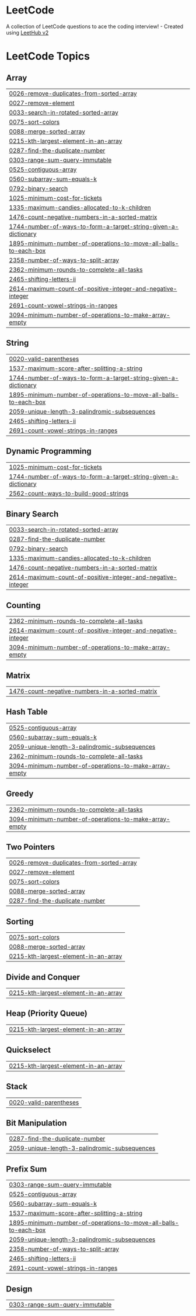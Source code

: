 # LeetCode
A collection of LeetCode questions to ace the coding interview! - Created using [LeetHub v2](https://github.com/arunbhardwaj/LeetHub-2.0)

<!---LeetCode Topics Start-->
# LeetCode Topics
## Array
|  |
| ------- |
| [0026-remove-duplicates-from-sorted-array](https://github.com/ayushk-sinha/LeetCode/tree/master/0026-remove-duplicates-from-sorted-array) |
| [0027-remove-element](https://github.com/ayushk-sinha/LeetCode/tree/master/0027-remove-element) |
| [0033-search-in-rotated-sorted-array](https://github.com/ayushk-sinha/LeetCode/tree/master/0033-search-in-rotated-sorted-array) |
| [0075-sort-colors](https://github.com/ayushk-sinha/LeetCode/tree/master/0075-sort-colors) |
| [0088-merge-sorted-array](https://github.com/ayushk-sinha/LeetCode/tree/master/0088-merge-sorted-array) |
| [0215-kth-largest-element-in-an-array](https://github.com/ayushk-sinha/LeetCode/tree/master/0215-kth-largest-element-in-an-array) |
| [0287-find-the-duplicate-number](https://github.com/ayushk-sinha/LeetCode/tree/master/0287-find-the-duplicate-number) |
| [0303-range-sum-query-immutable](https://github.com/ayushk-sinha/LeetCode/tree/master/0303-range-sum-query-immutable) |
| [0525-contiguous-array](https://github.com/ayushk-sinha/LeetCode/tree/master/0525-contiguous-array) |
| [0560-subarray-sum-equals-k](https://github.com/ayushk-sinha/LeetCode/tree/master/0560-subarray-sum-equals-k) |
| [0792-binary-search](https://github.com/ayushk-sinha/LeetCode/tree/master/0792-binary-search) |
| [1025-minimum-cost-for-tickets](https://github.com/ayushk-sinha/LeetCode/tree/master/1025-minimum-cost-for-tickets) |
| [1335-maximum-candies-allocated-to-k-children](https://github.com/ayushk-sinha/LeetCode/tree/master/1335-maximum-candies-allocated-to-k-children) |
| [1476-count-negative-numbers-in-a-sorted-matrix](https://github.com/ayushk-sinha/LeetCode/tree/master/1476-count-negative-numbers-in-a-sorted-matrix) |
| [1744-number-of-ways-to-form-a-target-string-given-a-dictionary](https://github.com/ayushk-sinha/LeetCode/tree/master/1744-number-of-ways-to-form-a-target-string-given-a-dictionary) |
| [1895-minimum-number-of-operations-to-move-all-balls-to-each-box](https://github.com/ayushk-sinha/LeetCode/tree/master/1895-minimum-number-of-operations-to-move-all-balls-to-each-box) |
| [2358-number-of-ways-to-split-array](https://github.com/ayushk-sinha/LeetCode/tree/master/2358-number-of-ways-to-split-array) |
| [2362-minimum-rounds-to-complete-all-tasks](https://github.com/ayushk-sinha/LeetCode/tree/master/2362-minimum-rounds-to-complete-all-tasks) |
| [2465-shifting-letters-ii](https://github.com/ayushk-sinha/LeetCode/tree/master/2465-shifting-letters-ii) |
| [2614-maximum-count-of-positive-integer-and-negative-integer](https://github.com/ayushk-sinha/LeetCode/tree/master/2614-maximum-count-of-positive-integer-and-negative-integer) |
| [2691-count-vowel-strings-in-ranges](https://github.com/ayushk-sinha/LeetCode/tree/master/2691-count-vowel-strings-in-ranges) |
| [3094-minimum-number-of-operations-to-make-array-empty](https://github.com/ayushk-sinha/LeetCode/tree/master/3094-minimum-number-of-operations-to-make-array-empty) |
## String
|  |
| ------- |
| [0020-valid-parentheses](https://github.com/ayushk-sinha/LeetCode/tree/master/0020-valid-parentheses) |
| [1537-maximum-score-after-splitting-a-string](https://github.com/ayushk-sinha/LeetCode/tree/master/1537-maximum-score-after-splitting-a-string) |
| [1744-number-of-ways-to-form-a-target-string-given-a-dictionary](https://github.com/ayushk-sinha/LeetCode/tree/master/1744-number-of-ways-to-form-a-target-string-given-a-dictionary) |
| [1895-minimum-number-of-operations-to-move-all-balls-to-each-box](https://github.com/ayushk-sinha/LeetCode/tree/master/1895-minimum-number-of-operations-to-move-all-balls-to-each-box) |
| [2059-unique-length-3-palindromic-subsequences](https://github.com/ayushk-sinha/LeetCode/tree/master/2059-unique-length-3-palindromic-subsequences) |
| [2465-shifting-letters-ii](https://github.com/ayushk-sinha/LeetCode/tree/master/2465-shifting-letters-ii) |
| [2691-count-vowel-strings-in-ranges](https://github.com/ayushk-sinha/LeetCode/tree/master/2691-count-vowel-strings-in-ranges) |
## Dynamic Programming
|  |
| ------- |
| [1025-minimum-cost-for-tickets](https://github.com/ayushk-sinha/LeetCode/tree/master/1025-minimum-cost-for-tickets) |
| [1744-number-of-ways-to-form-a-target-string-given-a-dictionary](https://github.com/ayushk-sinha/LeetCode/tree/master/1744-number-of-ways-to-form-a-target-string-given-a-dictionary) |
| [2562-count-ways-to-build-good-strings](https://github.com/ayushk-sinha/LeetCode/tree/master/2562-count-ways-to-build-good-strings) |
## Binary Search
|  |
| ------- |
| [0033-search-in-rotated-sorted-array](https://github.com/ayushk-sinha/LeetCode/tree/master/0033-search-in-rotated-sorted-array) |
| [0287-find-the-duplicate-number](https://github.com/ayushk-sinha/LeetCode/tree/master/0287-find-the-duplicate-number) |
| [0792-binary-search](https://github.com/ayushk-sinha/LeetCode/tree/master/0792-binary-search) |
| [1335-maximum-candies-allocated-to-k-children](https://github.com/ayushk-sinha/LeetCode/tree/master/1335-maximum-candies-allocated-to-k-children) |
| [1476-count-negative-numbers-in-a-sorted-matrix](https://github.com/ayushk-sinha/LeetCode/tree/master/1476-count-negative-numbers-in-a-sorted-matrix) |
| [2614-maximum-count-of-positive-integer-and-negative-integer](https://github.com/ayushk-sinha/LeetCode/tree/master/2614-maximum-count-of-positive-integer-and-negative-integer) |
## Counting
|  |
| ------- |
| [2362-minimum-rounds-to-complete-all-tasks](https://github.com/ayushk-sinha/LeetCode/tree/master/2362-minimum-rounds-to-complete-all-tasks) |
| [2614-maximum-count-of-positive-integer-and-negative-integer](https://github.com/ayushk-sinha/LeetCode/tree/master/2614-maximum-count-of-positive-integer-and-negative-integer) |
| [3094-minimum-number-of-operations-to-make-array-empty](https://github.com/ayushk-sinha/LeetCode/tree/master/3094-minimum-number-of-operations-to-make-array-empty) |
## Matrix
|  |
| ------- |
| [1476-count-negative-numbers-in-a-sorted-matrix](https://github.com/ayushk-sinha/LeetCode/tree/master/1476-count-negative-numbers-in-a-sorted-matrix) |
## Hash Table
|  |
| ------- |
| [0525-contiguous-array](https://github.com/ayushk-sinha/LeetCode/tree/master/0525-contiguous-array) |
| [0560-subarray-sum-equals-k](https://github.com/ayushk-sinha/LeetCode/tree/master/0560-subarray-sum-equals-k) |
| [2059-unique-length-3-palindromic-subsequences](https://github.com/ayushk-sinha/LeetCode/tree/master/2059-unique-length-3-palindromic-subsequences) |
| [2362-minimum-rounds-to-complete-all-tasks](https://github.com/ayushk-sinha/LeetCode/tree/master/2362-minimum-rounds-to-complete-all-tasks) |
| [3094-minimum-number-of-operations-to-make-array-empty](https://github.com/ayushk-sinha/LeetCode/tree/master/3094-minimum-number-of-operations-to-make-array-empty) |
## Greedy
|  |
| ------- |
| [2362-minimum-rounds-to-complete-all-tasks](https://github.com/ayushk-sinha/LeetCode/tree/master/2362-minimum-rounds-to-complete-all-tasks) |
| [3094-minimum-number-of-operations-to-make-array-empty](https://github.com/ayushk-sinha/LeetCode/tree/master/3094-minimum-number-of-operations-to-make-array-empty) |
## Two Pointers
|  |
| ------- |
| [0026-remove-duplicates-from-sorted-array](https://github.com/ayushk-sinha/LeetCode/tree/master/0026-remove-duplicates-from-sorted-array) |
| [0027-remove-element](https://github.com/ayushk-sinha/LeetCode/tree/master/0027-remove-element) |
| [0075-sort-colors](https://github.com/ayushk-sinha/LeetCode/tree/master/0075-sort-colors) |
| [0088-merge-sorted-array](https://github.com/ayushk-sinha/LeetCode/tree/master/0088-merge-sorted-array) |
| [0287-find-the-duplicate-number](https://github.com/ayushk-sinha/LeetCode/tree/master/0287-find-the-duplicate-number) |
## Sorting
|  |
| ------- |
| [0075-sort-colors](https://github.com/ayushk-sinha/LeetCode/tree/master/0075-sort-colors) |
| [0088-merge-sorted-array](https://github.com/ayushk-sinha/LeetCode/tree/master/0088-merge-sorted-array) |
| [0215-kth-largest-element-in-an-array](https://github.com/ayushk-sinha/LeetCode/tree/master/0215-kth-largest-element-in-an-array) |
## Divide and Conquer
|  |
| ------- |
| [0215-kth-largest-element-in-an-array](https://github.com/ayushk-sinha/LeetCode/tree/master/0215-kth-largest-element-in-an-array) |
## Heap (Priority Queue)
|  |
| ------- |
| [0215-kth-largest-element-in-an-array](https://github.com/ayushk-sinha/LeetCode/tree/master/0215-kth-largest-element-in-an-array) |
## Quickselect
|  |
| ------- |
| [0215-kth-largest-element-in-an-array](https://github.com/ayushk-sinha/LeetCode/tree/master/0215-kth-largest-element-in-an-array) |
## Stack
|  |
| ------- |
| [0020-valid-parentheses](https://github.com/ayushk-sinha/LeetCode/tree/master/0020-valid-parentheses) |
## Bit Manipulation
|  |
| ------- |
| [0287-find-the-duplicate-number](https://github.com/ayushk-sinha/LeetCode/tree/master/0287-find-the-duplicate-number) |
| [2059-unique-length-3-palindromic-subsequences](https://github.com/ayushk-sinha/LeetCode/tree/master/2059-unique-length-3-palindromic-subsequences) |
## Prefix Sum
|  |
| ------- |
| [0303-range-sum-query-immutable](https://github.com/ayushk-sinha/LeetCode/tree/master/0303-range-sum-query-immutable) |
| [0525-contiguous-array](https://github.com/ayushk-sinha/LeetCode/tree/master/0525-contiguous-array) |
| [0560-subarray-sum-equals-k](https://github.com/ayushk-sinha/LeetCode/tree/master/0560-subarray-sum-equals-k) |
| [1537-maximum-score-after-splitting-a-string](https://github.com/ayushk-sinha/LeetCode/tree/master/1537-maximum-score-after-splitting-a-string) |
| [1895-minimum-number-of-operations-to-move-all-balls-to-each-box](https://github.com/ayushk-sinha/LeetCode/tree/master/1895-minimum-number-of-operations-to-move-all-balls-to-each-box) |
| [2059-unique-length-3-palindromic-subsequences](https://github.com/ayushk-sinha/LeetCode/tree/master/2059-unique-length-3-palindromic-subsequences) |
| [2358-number-of-ways-to-split-array](https://github.com/ayushk-sinha/LeetCode/tree/master/2358-number-of-ways-to-split-array) |
| [2465-shifting-letters-ii](https://github.com/ayushk-sinha/LeetCode/tree/master/2465-shifting-letters-ii) |
| [2691-count-vowel-strings-in-ranges](https://github.com/ayushk-sinha/LeetCode/tree/master/2691-count-vowel-strings-in-ranges) |
## Design
|  |
| ------- |
| [0303-range-sum-query-immutable](https://github.com/ayushk-sinha/LeetCode/tree/master/0303-range-sum-query-immutable) |
<!---LeetCode Topics End-->